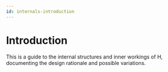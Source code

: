 ```yaml
---
id: internals-introduction
---
```


Introduction
============

This is a guide to the internal structures and inner workings of H,
documenting the design rationale and possible variations.
